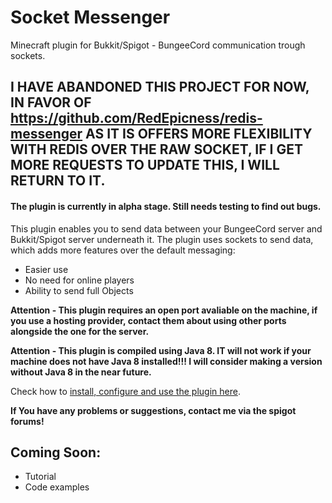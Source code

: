 # Socket Messenger
Minecraft plugin for Bukkit/Spigot - BungeeCord communication trough sockets.

## I HAVE ABANDONED THIS PROJECT FOR NOW, IN FAVOR OF https://github.com/RedEpicness/redis-messenger AS IT IS OFFERS MORE FLEXIBILITY WITH REDIS OVER THE RAW SOCKET, IF I GET MORE REQUESTS TO UPDATE THIS, I WILL RETURN TO IT.

#### The plugin is currently in alpha stage. Still needs testing to find out bugs.

This plugin enables you to send data between your BungeeCord server and Bukkit/Spigot server underneath it.
The plugin uses sockets to send data, which adds more features over the default messaging:

- Easier use
- No need for online players
- Ability to send full Objects

**Attention - This plugin requires an open port avaliable on the machine, if you use a hosting provider, contact them about using other ports alongside the one for the server.**

**Attention - This plugin is compiled using Java 8. IT will not work if your machine does not have Java 8 installed!!! I will consider making a version without Java 8 in the near future.**

Check how to [install, configure and use the plugin here](https://github.com/RedEpicness/SocketMessenger/wiki).

**If You have any problems or suggestions, contact me via the spigot forums!**

## Coming Soon:
- Tutorial
- Code examples
